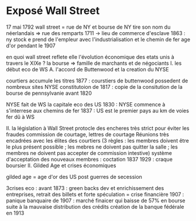 # Exposé Wall Street 

17 mai 1792 
wall street = rue de NY et bourse de NY 
tire son nom du néerlandais => rue des remparts 
1711 -> lieu de commerce d'esclave 
1863 : ny stock e 
prend de l'empleur avec l'industrialisation et le chemin de fer 
age d'or pendant le 
1907 

en quoi wall street reflete elle l'évolution économique des etats unis à travers le XIXe ? 
la bourse => famille de marchants et de négociants 
I. les début eco de WS 
A. l'accord de Buttenwood et la creation du NYSE 

courtiers accumule les titres 
1877 : courstiers de buttenwood possedent de nombreux sites 
NYSE constitutoion de 1817 : copie de la consitution de la bourse de pennsylvanie avant 1820 

NYSE fait de WS la capitale eco des US 
1830 : NYSE commence à s'interrese aux chemins de fer 
1837 : US est le premier pays au km de voies fer dû à WS 

II. la législation à Wall Street 
protocle des encheres très strict pour éviter les fraudes 
commission de courtage, lettres de courtage 
Réunions très encadrées avec les élites des courtiers (3 règles : les membres doivent être le plus présent possible ; les mebres ne doivent pas quitter la salle ; les membres ne doivent pas accepter de commission intestive)
système d'acceptation des nouveaux membres : coctation 
1837 
1929 : craque boursier 
II. Gilded Age et crises économiques 

gilded age = age d'or des US post guerres de secession

3crises eco : 
avant 1873 : green backs dev et enrichissement des entreprises, retrait des billets et forte spéculation = crise financière
1907 : panique banquaire de 1907 : marché finaicer qui baisse de 57% en bourse suite à la mauvaise distribution des crédits 
création de la banque fédérale en 1913 



